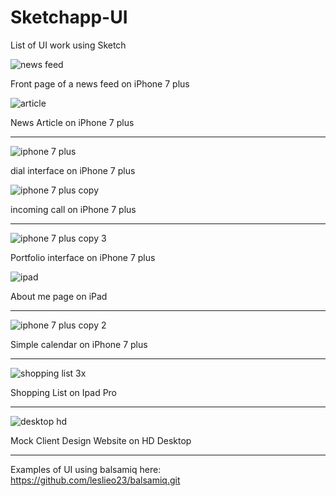 # Sketchapp-UI
List of UI work using Sketch



![news feed](https://user-images.githubusercontent.com/14809215/31132830-ced97264-a82b-11e7-97f6-c2db818db896.png)

Front page of a news feed on iPhone 7 plus


![article](https://user-images.githubusercontent.com/14809215/31152445-18040eac-a86a-11e7-89c6-beaa22385457.png)


News Article on iPhone 7 plus

________________________________________________________


![iphone 7 plus](https://user-images.githubusercontent.com/14809215/31152153-d65e14a8-a868-11e7-812c-9fea4906a0a0.png)

dial interface on iPhone 7 plus


![iphone 7 plus copy](https://user-images.githubusercontent.com/14809215/31152160-dd5adfac-a868-11e7-9302-f1555e12d9cf.png)

incoming call on iPhone 7 plus

____________________________________________________________

![iphone 7 plus copy 3](https://user-images.githubusercontent.com/14809215/31152252-4645afe2-a869-11e7-87d7-c441c83a3c9e.png)

Portfolio interface on iPhone 7 plus


![ipad](https://user-images.githubusercontent.com/14809215/31152255-486be728-a869-11e7-8f99-9b3040781c0c.png)

About me page on iPad

__________________________________________________________________

![iphone 7 plus copy 2](https://user-images.githubusercontent.com/14809215/31152573-c8eec266-a86a-11e7-98fc-82b04bd0b572.png)

Simple calendar on iPhone 7 plus
____________________________________________________________________
![shopping list 3x](https://user-images.githubusercontent.com/14809215/31176149-d2a40350-a8df-11e7-8718-119e4f858013.png)

Shopping List on Ipad Pro
_______________________________________________________________________
![desktop hd](https://user-images.githubusercontent.com/14809215/31178916-7534013a-a8e8-11e7-9913-dfc3bdb49148.png)

Mock Client Design Website on HD Desktop
_______________________________________________________________________
Examples of UI using balsamiq here: https://github.com/leslieo23/balsamiq.git

